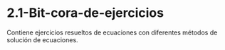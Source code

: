 # 2.1-Bit-cora-de-ejercicios
Contiene ejercicios resueltos de ecuaciones con diferentes métodos de solución de ecuaciones.
